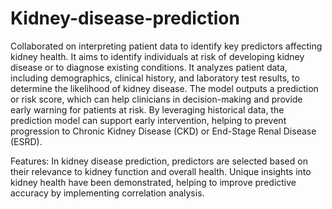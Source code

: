 # Kidney-disease-prediction

Collaborated on interpreting patient data to identify key predictors affecting kidney health.
It aims to identify individuals at risk of developing kidney disease or to diagnose existing conditions. 
It analyzes patient data, including demographics, clinical history, and laboratory test results, to determine the likelihood of kidney disease. 
The model outputs a prediction or risk score, which can help clinicians in decision-making and provide early warning for patients at risk. By leveraging historical data, the prediction model can support early intervention, helping to prevent progression to Chronic Kidney Disease (CKD) or End-Stage Renal Disease (ESRD).

Features:
In kidney disease prediction, predictors are selected based on their relevance to kidney function and overall health. Unique insights into kidney health have been demonstrated, helping to improve predictive accuracy by implementing correlation analysis.
